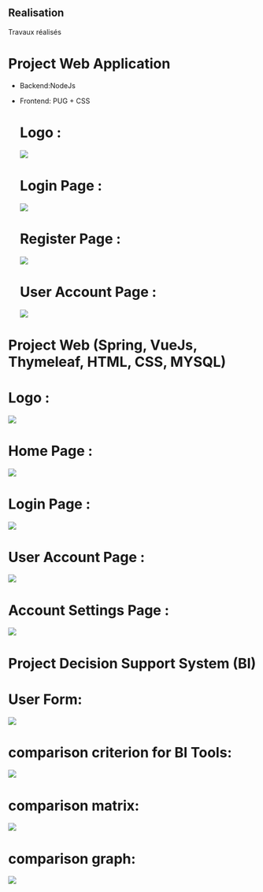 ## Realisation
Travaux réalisés

# Project Web Application 

* Backend:NodeJs 
* Frontend: PUG + CSS

  # Logo : 

    ![](TrocLogo.png)

  # Login Page :

  ![](TrocLogin.PNG)

  # Register Page :

  ![](TrocRegisterr.PNG)

  # User Account Page :
  ![](UserAccount.PNG)

# Project Web (Spring, VueJs, Thymeleaf, HTML, CSS, MYSQL)

  # Logo : 

  ![](SpringLogo.png)

  # Home Page :

  ![](SpringHome.png)

  # Login Page :

  ![](SpringLogin.png)

  # User Account Page :

  ![](SpringUserAccount.png)

  # Account Settings Page :
  ![](SpringAccountSettings.png)
  
  # Project Decision Support System (BI) 
  
  # User Form:

  ![](formulairev2.png)

  # comparison criterion for BI Tools:

  ![](ComparaisondoutilsBICriteres.png)

  # comparison matrix:
  ![](matrice_de_comparaison.png)
  
  # comparison graph:
  ![](graphe.png)
